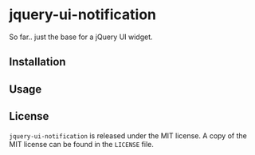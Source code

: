 # jquery-ui-notification

So far.. just the base for a jQuery UI widget.

## Installation


## Usage


## License
`jquery-ui-notification` is released under the MIT license. A copy of the MIT license can be found in the `LICENSE` file.
